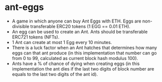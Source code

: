 # ant-eggs

- A game in which anyone can buy Ant Eggs with ETH. Eggs are non-divisible transferable ERC20 tokens (1 EGG == 0.01 ETH).
- An egg can be used to create an Ant. Ants should be transferable ERC721 tokens (NFTs).
- 1 Ant can create at most 1 Egg every 10 minutes.
- There is a luck factor when an Ant hatches that determines how many eggs can that ant produce (in this implementation that number can go from 0 to 99, calculated as current block hash modulus 100).
- Ants have a % of chance of dying when creating eggs (in this implementation the ant dies if the last two digits of block number are equals to the last two digits of the ant id).